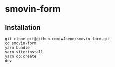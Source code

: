 # smovin-form

## Installation
```
git clone git@github.com:wJoenn/smovin-form.git
cd smovin-form
yarn bundle
yarn vite:install
yarn db:create
dev
```
